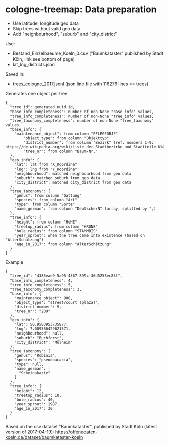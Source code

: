 # cologne-treemap: Data preparation

- Use latitude, longitude geo data
- Skip trees without valid geo data
- Add "neighbourhood", "suburb" and "city_district"

Use:
- Bestand_Einzelbaeume_Koeln_0.csv ("Baumkataster" published by Stadt Köln, link see bottom of page)
- lat_lng_districts.json

Saved in: 
- trees_cologne_2017.jsonl (json line file with 116276 lines == trees) 

Generates one object per tree
```
{
  "tree_id": generated uuid id,
  "base_info_completeness": number of non-None "base_info" values,
  "tree_info_completeness": number of non-None "tree_info" values,
  "tree_taxonomy_completeness": number of non-None "tree_taxonomy" values,
  "base_info": {
    "maintenance_object": from column "PFLEGEOBJE"
        "object_type": from column "Objekttyp"
        "district_number": from column "Bezirk" (ref. numbers 1-9: https://de.wikipedia.org/wiki/Liste_der_Stadtbezirke_und_Stadtteile_K%C3%B6lns)
        "tree_nr": from column "Baum-Nr."
  },
  "geo_info": {
    "lat": lat from "X_Koordina"
    "lng": lng from "Y_Koordina"
    "neighbourhood": matched neighbourhood from geo data
    "suburb": matched suburb from geo data
    "city_district": matched city_district from geo data
  },
  "tree_taxonomy": {
    "genus": from column "Gattung"
    "species": from column "Art"
    "type": from column "Sorte"
    "name_german": from column "DeutscherN" (array, splitted by ",)
  },
  "tree_info": {
    "height": from column "HöHE"
    "treetop_radius": from column "KRONE"
    "bole_radius": from column "STAMMBIS"
    "year_sprout": when the tree came into existence (based on "AlterSchätzung")
    "age_in_2017": from column "AlterSchätzung"
  }
}
```

Example
```
{
  "tree_id": "4385eae9-5a95-4367-899c-36d5258ec83f",
  "base_info_completeness": 4,
  "tree_info_completeness": 5,
  "tree_taxonomy_completeness": 3,
  "base_info": {
    "maintenance_object": 900,
    "object_type": "street/court (plaza)",
    "district_number": 9,
    "tree_nr": "20U"
  },
  "geo_info": {
    "lat": 50.9503953735877,
    "lng": 7.009566429621571,
    "neighbourhood": null,
    "suburb": "Buchforst",
    "city_district": "Mülheim"
  },
  "tree_taxonomy": {
    "genus": "Robinia",
    "species": "pseudoacacia",
    "type": null,
    "name_german": [
      "Scheinakazie"
    ]
  },
  "tree_info": {
    "height": 12,
    "treetop_radius": 10,
    "bole_radius": 40,
    "year_sprout": 1987,
    "age_in_2017": 30
  }
}
```

Based on the csv dataset "Baumkataster", published by Stadt Köln (latest version of 2017-04-19):
https://offenedaten-koeln.de/dataset/baumkataster-koeln

